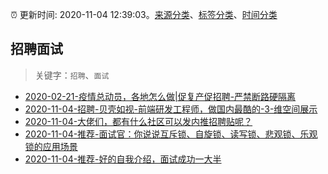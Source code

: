:alarm_clock: 更新时间: 2020-11-04 12:39:03。[来源分类](../README.md)、[标签分类](../TAGS.md)、[时间分类](../TIMELINE.md)

## 招聘面试


> 关键字：`招聘`、`面试`



- [2020-02-21-疫情总动员，各地怎么做|促复产促招聘-严禁断路硬隔离](http://m.china.caixin.com/m/2020-02-22/101519091.html) 
- [2020-11-04-招聘-贝壳如视-前端研发工程师，做国内最酷的-3-维空间展示](https://www.v2ex.com/t/721795) 
- [2020-11-04-大佬们，都有什么社区可以发内推招聘贴呢？](https://www.v2ex.com/t/721776) 
- [2020-11-04-推荐-面试官：你说说互斥锁、自旋锁、读写锁、悲观锁、乐观锁的应用场景](https://toutiao.io/k/vhisgi9) 
- [2020-11-04-推荐-好的自我介绍，面试成功一大半](https://toutiao.io/k/lpyu6km) 